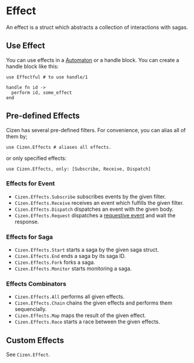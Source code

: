 # Effect

An effect is a struct which abstracts a collection of interactions with sagas.

## Use Effect

You can use effects in a [Automaton](/automaton.html) or a handle block.
You can create a handle block like this:

    use Effectful # to use handle/1

    handle fn id ->
      perform id, some_effect
    end

## Pre-defined Effects

Cizen has several pre-defined filters.
For convenience, you can alias all of them by;

    use Cizen.Effects # aliases all effects.

or only specified effects:

    use Cizen.Effects, only: [Subscribe, Receive, Dispatch]

### Effects for Event
- `Cizen.Effects.Subscribe` subscribes events by the given filter.
- `Cizen.Effects.Receive` receives an event which fulfills the given filter.
- `Cizen.Effects.Dispatch` dispatches an event with the given body.
- `Cizen.Effects.Request` dispatches a [requestive event](event.html#requestive-event) and wait the response.

### Effects for Saga
- `Cizen.Effects.Start` starts a saga by the given saga struct.
- `Cizen.Effects.End` ends a saga by its saga ID.
- `Cizen.Effects.Fork` forks a saga.
- `Cizen.Effects.Monitor` starts monitoring a saga.

### Effects Combinators
- `Cizen.Effects.All` performs all given effects.
- `Cizen.Effects.Chain` chains the given effects and performs them sequencially.
- `Cizen.Effects.Map` maps the result of the given effect.
- `Cizen.Effects.Race` starts a race between the given effects.

## Custom Effects

See `Cizen.Effect`.

